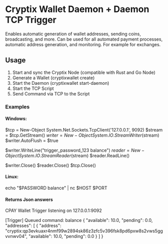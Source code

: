# Cryptix Wallet Daemon + Daemon TCP Trigger

Enables automatic generation of wallet addresses, sending coins, broadcasting, and more. Can be used for all automated payment processes, automatic address generation, and monitoring. For example for exchanges.

## Usage

1. Start and sync the Cryptix Node (compatible with Rust and Go Node)
2. Generate a Wallet (cryptixwallet create)
3. Start the Daemon (cryptixwallet start-daemon)
4. Start the TCP Script
5. Send Command via TCP to the Script


### Examples

#### Windows:

$tcp = New-Object System.Net.Sockets.TcpClient('127.0.0.1', 9092)
$stream = $tcp.GetStream()
$writer = New-Object System.IO.StreamWriter($stream)
$writer.AutoFlush = $true

$writer.WriteLine("trigger_password_123 balance")
$reader = New-Object System.IO.StreamReader($stream)
$reader.ReadLine()  

$writer.Close()
$reader.Close()
$tcp.Close()


#### Linux:

echo "$PASSWORD balance" | nc $HOST $PORT


#### Returns Json answers

CPAY Wallet Trigger listening on 127.0.0.1:9092


[Trigger] Queued command: balance
{
  "available": 10.0,
  "pending": 0.0,
  "addresses": [
    {
      "address": "cryptix:qp3evkuaxr4nmf99w2894sk86z3zfc5v396fsk8pd6pxw8s2vws5ggvvnwv04",
      "available": 10.0,
      "pending": 0.0
    }
  ]
}


